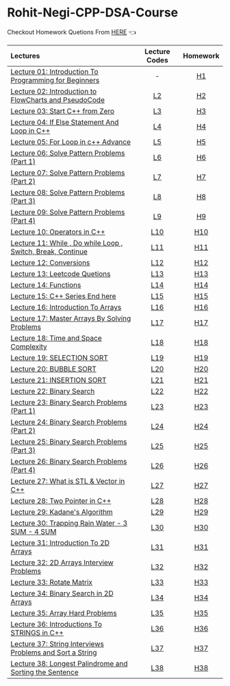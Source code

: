 # Rohit-Negi-CPP-DSA-Course

Checkout Homework Quetions From [HERE](https://drive.google.com/drive/folders/1N9UUtFHRe5a8h1vq3iEVEyvXM5sZDRHv) 👈




| Lectures                                                                                                                                                    |                                               Lecture Codes                                                |                                                Homework                                                |
| :---------------------------------------------------------------------------------------------------------------------------------------------------------- | :--------------------------------------------------------------------------------------------------------: | :----------------------------------------------------------------------------------------------------: |
| [Lecture 01: Introduction To Programming for Beginners](https://www.youtube.com/watch?v=y3OOaXrFy-Q&list=PLQEaRBV9gAFu4ovJ41PywklqI7IyXwr01)                |                                                     -                                                      | [H1](https://github.com/ArhanBytes/Rohit-Negi-CPP-DSA-Course/tree/main/Lectures/Lecture_001/Homework)  |
| [Lecture 02: Introduction to FlowCharts and PseudoCode](https://www.youtube.com/watch?v=H_9MSvTL74g&list=PLQEaRBV9gAFu4ovJ41PywklqI7IyXwr01&index=2)        | [L2](https://github.com/ArhanBytes/Rohit-Negi-CPP-DSA-Course/tree/main/Lectures/Lecture_002/Lecture_Code)  | [H2](https://github.com/ArhanBytes/Rohit-Negi-CPP-DSA-Course/tree/main/Lectures/Lecture_002/Homework)  |
| [Lecture 03: Start C++ from Zero](https://www.youtube.com/watch?v=2Gexv2eld4Y&list=PLQEaRBV9gAFu4ovJ41PywklqI7IyXwr01&index=4)                              | [L3](https://github.com/ArhanBytes/Rohit-Negi-CPP-DSA-Course/tree/main/Lectures/Lecture_003/Lecture_Code)  | [H3](https://github.com/ArhanBytes/Rohit-Negi-CPP-DSA-Course/tree/main/Lectures/Lecture_003/Homework)  |
| [Lecture 04: If Else Statement And Loop in C++](https://www.youtube.com/watch?v=gGaJJovz-4k&list=PLQEaRBV9gAFu4ovJ41PywklqI7IyXwr01&index=5)                | [L4](https://github.com/ArhanBytes/Rohit-Negi-CPP-DSA-Course/tree/main/Lectures/Lecture_004/Lecture_Code)  | [H4](https://github.com/ArhanBytes/Rohit-Negi-CPP-DSA-Course/tree/main/Lectures/Lecture_004/Homework)  |
| [Lecture 05: For Loop in c++ Advance](https://www.youtube.com/watch?v=7qINbIQK_J8&list=PLQEaRBV9gAFu4ovJ41PywklqI7IyXwr01&index=6)                          | [L5](https://github.com/ArhanBytes/Rohit-Negi-CPP-DSA-Course/tree/main/Lectures/Lecture_005/Lecture_Code)  | [H5](https://github.com/ArhanBytes/Rohit-Negi-CPP-DSA-Course/tree/main/Lectures/Lecture_005/Homework)  |
| [Lecture 06: Solve  Pattern Problems (Part 1)](https://www.youtube.com/watch?v=0LawAwK5OaI&list=PLQEaRBV9gAFu4ovJ41PywklqI7IyXwr01&index=6)                 | [L6](https://github.com/ArhanBytes/Rohit-Negi-CPP-DSA-Course/tree/main/Lectures/Lecture_006/Lecture_Code)  | [H6](https://github.com/ArhanBytes/Rohit-Negi-CPP-DSA-Course/tree/main/Lectures/Lecture_006/Homework)  |
| [Lecture 07: Solve  Pattern Problems (Part 2)](https://www.youtube.com/watch?v=-o6MPFfGipU&list=PLQEaRBV9gAFu4ovJ41PywklqI7IyXwr01&index=7)                 | [L7](https://github.com/ArhanBytes/Rohit-Negi-CPP-DSA-Course/tree/main/Lectures/Lecture_007/Lecture_Code)  | [H7](https://github.com/ArhanBytes/Rohit-Negi-CPP-DSA-Course/tree/main/Lectures/Lecture_007/Homework)  |
| [Lecture 08: Solve  Pattern Problems (Part 3)](https://www.youtube.com/watch?v=mtQwWAxWbDY&list=PLQEaRBV9gAFu4ovJ41PywklqI7IyXwr01&index=9)                 | [L8](https://github.com/ArhanBytes/Rohit-Negi-CPP-DSA-Course/tree/main/Lectures/Lecture_008/Lecture_Code)  | [H8](https://github.com/ArhanBytes/Rohit-Negi-CPP-DSA-Course/tree/main/Lectures/Lecture_008/Homework)  |
| [Lecture 09: Solve  Pattern Problems (Part 4)](https://www.youtube.com/watch?v=CaLtCuji8z0&list=PLQEaRBV9gAFu4ovJ41PywklqI7IyXwr01&index=11)                | [L9](https://github.com/ArhanBytes/Rohit-Negi-CPP-DSA-Course/tree/main/Lectures/Lecture_009/Lecture_Code)  | [H9](https://github.com/ArhanBytes/Rohit-Negi-CPP-DSA-Course/tree/main/Lectures/Lecture_009/Homework)  |
| [Lecture 10: Operators in C++](https://www.youtube.com/watch?v=HI0mNthclGE&list=PLQEaRBV9gAFu4ovJ41PywklqI7IyXwr01&index=12)                                | [L10](https://github.com/ArhanBytes/Rohit-Negi-CPP-DSA-Course/tree/main/Lectures/Lecture_010/Lecture_Code) | [H10](https://github.com/ArhanBytes/Rohit-Negi-CPP-DSA-Course/tree/main/Lectures/Lecture_010/Homework) |
| [Lecture 11: While , Do while Loop , Switch, Break, Continue](https://www.youtube.com/watch?v=kYbTxu1_H-o&list=PLQEaRBV9gAFu4ovJ41PywklqI7IyXwr01&index=11) | [L11](https://github.com/ArhanBytes/Rohit-Negi-CPP-DSA-Course/tree/main/Lectures/Lecture_011/Lecture_Code) | [H11](https://github.com/ArhanBytes/Rohit-Negi-CPP-DSA-Course/tree/main/Lectures/Lecture_011/Homework) |
| [Lecture 12: Conversions](https://www.youtube.com/watch?v=iGRXq30nx6g&list=PLQEaRBV9gAFu4ovJ41PywklqI7IyXwr01&index=12)                                     | [L12](https://github.com/ArhanBytes/Rohit-Negi-CPP-DSA-Course/tree/main/Lectures/Lecture_012/Lecture_Code) | [H12](https://github.com/ArhanBytes/Rohit-Negi-CPP-DSA-Course/tree/main/Lectures/Lecture_012/Homework) |
| [Lecture 13: Leetcode Quetions](https://www.youtube.com/watch?v=0j7879JOgIU&list=PLQEaRBV9gAFu4ovJ41PywklqI7IyXwr01&index=13)                               | [L13](https://github.com/ArhanBytes/Rohit-Negi-CPP-DSA-Course/tree/main/Lectures/Lecture_013/Lecture_Code) | [H13](https://github.com/ArhanBytes/Rohit-Negi-CPP-DSA-Course/tree/main/Lectures/Lecture_013/Homework) |
| [Lecture 14: Functions](https://www.youtube.com/watch?v=0j7879JOgIU&list=PLQEaRBV9gAFu4ovJ41PywklqI7IyXwr01&index=13)                                       | [L14](https://github.com/ArhanBytes/Rohit-Negi-CPP-DSA-Course/tree/main/Lectures/Lecture_014/Lecture_Code) | [H14](https://github.com/ArhanBytes/Rohit-Negi-CPP-DSA-Course/tree/main/Lectures/Lecture_014/Homework) |
| [Lecture 15: C++ Series End here](https://www.youtube.com/watch?v=KNtyCUH-2oM&list=PLQEaRBV9gAFu4ovJ41PywklqI7IyXwr01&index=15)                             | [L15](https://github.com/ArhanBytes/Rohit-Negi-CPP-DSA-Course/tree/main/Lectures/Lecture_015/Lecture_Code) | [H15](https://github.com/ArhanBytes/Rohit-Negi-CPP-DSA-Course/tree/main/Lectures/Lecture_015/Homework) |
| [Lecture 16: Introduction To Arrays](https://www.youtube.com/watch?v=moZNKL37w-s&list=PLQEaRBV9gAFu4ovJ41PywklqI7IyXwr01&index=16)                          | [L16](https://github.com/ArhanBytes/Rohit-Negi-CPP-DSA-Course/tree/main/Lectures/Lecture_016/Lecture_Code) | [H16](https://github.com/ArhanBytes/Rohit-Negi-CPP-DSA-Course/tree/main/Lectures/Lecture_016/Homework) |
| [Lecture 17: Master Arrays By Solving Problems](https://www.youtube.com/watch?v=567332frcF0&list=PLQEaRBV9gAFu4ovJ41PywklqI7IyXwr01&index=17)               | [L17](https://github.com/ArhanBytes/Rohit-Negi-CPP-DSA-Course/tree/main/Lectures/Lecture_017/Lecture_Code) | [H17](https://github.com/ArhanBytes/Rohit-Negi-CPP-DSA-Course/tree/main/Lectures/Lecture_017/Homework) |
| [Lecture 18: Time and Space Complexity](https://www.youtube.com/watch?v=hUdqNPhXOh4&list=PLQEaRBV9gAFu4ovJ41PywklqI7IyXwr01&index=18)                       | [L18](https://github.com/ArhanBytes/Rohit-Negi-CPP-DSA-Course/tree/main/Lectures/Lecture_018/Lecture_Code) | [H18](https://github.com/ArhanBytes/Rohit-Negi-CPP-DSA-Course/tree/main/Lectures/Lecture_018/Homework) |
| [Lecture 19: SELECTION SORT](https://www.youtube.com/watch?v=9_B6TmAHveU&list=PLQEaRBV9gAFu4ovJ41PywklqI7IyXwr01&index=20)                                  | [L19](https://github.com/ArhanBytes/Rohit-Negi-CPP-DSA-Course/tree/main/Lectures/Lecture_019/Lecture_Code) | [H19](https://github.com/ArhanBytes/Rohit-Negi-CPP-DSA-Course/tree/main/Lectures/Lecture_019/Homework) |
| [Lecture 20: BUBBLE SORT](https://www.youtube.com/watch?v=V3vM_m2iFtk&list=PLQEaRBV9gAFu4ovJ41PywklqI7IyXwr01&index=20)                                     | [L20](https://github.com/ArhanBytes/Rohit-Negi-CPP-DSA-Course/tree/main/Lectures/Lecture_020/Lecture_Code) | [H20](https://github.com/ArhanBytes/Rohit-Negi-CPP-DSA-Course/tree/main/Lectures/Lecture_020/Homework) |
| [Lecture 21: INSERTION SORT](https://www.youtube.com/watch?v=YpZUgiT1N94&list=PLQEaRBV9gAFu4ovJ41PywklqI7IyXwr01&index=21)                                  | [L21](https://github.com/ArhanBytes/Rohit-Negi-CPP-DSA-Course/tree/main/Lectures/Lecture_021/Lecture_Code) | [H21](https://github.com/ArhanBytes/Rohit-Negi-CPP-DSA-Course/tree/main/Lectures/Lecture_021/Homework) |
| [Lecture 22: Binary Search](https://www.youtube.com/watch?v=0Hwpzd-bSck&list=PLQEaRBV9gAFu4ovJ41PywklqI7IyXwr01&index=22)                                   | [L22](https://github.com/ArhanBytes/Rohit-Negi-CPP-DSA-Course/tree/main/Lectures/Lecture_022/Lecture_Code) | [H22](https://github.com/ArhanBytes/Rohit-Negi-CPP-DSA-Course/tree/main/Lectures/Lecture_022/Homework) |
| [Lecture 23: Binary Search Problems (Part 1)](https://www.youtube.com/watch?v=740PMblqK6o&list=PLQEaRBV9gAFu4ovJ41PywklqI7IyXwr01&index=24)                 | [L23](https://github.com/ArhanBytes/Rohit-Negi-CPP-DSA-Course/tree/main/Lectures/Lecture_023/Lecture_Code) | [H23](https://github.com/ArhanBytes/Rohit-Negi-CPP-DSA-Course/tree/main/Lectures/Lecture_023/Homework) |
| [Lecture 24: Binary Search Problems (Part 2)](https://www.youtube.com/watch?v=w2HOAYymS3A&list=PLQEaRBV9gAFu4ovJ41PywklqI7IyXwr01&index=24)                 | [L24](https://github.com/ArhanBytes/Rohit-Negi-CPP-DSA-Course/tree/main/Lectures/Lecture_024/Lecture_Code) | [H24](https://github.com/ArhanBytes/Rohit-Negi-CPP-DSA-Course/tree/main/Lectures/Lecture_024/Homework) |
| [Lecture 25: Binary Search Problems (Part 3)](https://www.youtube.com/watch?v=znIFTUyOQvI&list=PLQEaRBV9gAFu4ovJ41PywklqI7IyXwr01&index=25)                 | [L25](https://github.com/ArhanBytes/Rohit-Negi-CPP-DSA-Course/tree/main/Lectures/Lecture_025/Lecture_Code) | [H25](https://github.com/ArhanBytes/Rohit-Negi-CPP-DSA-Course/tree/main/Lectures/Lecture_025/Homework) |
| [Lecture 26: Binary Search Problems (Part 4)](https://www.youtube.com/watch?v=ThCyc5GcuRQ&list=PLQEaRBV9gAFu4ovJ41PywklqI7IyXwr01&index=26)                 | [L26](https://github.com/ArhanBytes/Rohit-Negi-CPP-DSA-Course/tree/main/Lectures/Lecture_026/Lecture_Code) | [H26](https://github.com/ArhanBytes/Rohit-Negi-CPP-DSA-Course/tree/main/Lectures/Lecture_026/Homework) |
| [Lecture 27: What is STL & Vector in C++](https://www.youtube.com/watch?v=-tDAAOYFehc&list=PLQEaRBV9gAFu4ovJ41PywklqI7IyXwr01&index=27)                 | [L27](https://github.com/ArhanBytes/Rohit-Negi-CPP-DSA-Course/tree/main/Lectures/Lecture_027/Lecture_Code) | [H27](https://github.com/ArhanBytes/Rohit-Negi-CPP-DSA-Course/tree/main/Lectures/Lecture_027/Homework) |
| [Lecture 28: Two Pointer in C++](https://www.youtube.com/watch?v=KKPjlsLSs5w&list=PLQEaRBV9gAFu4ovJ41PywklqI7IyXwr01&index=28)                 | [L28](https://github.com/ArhanBytes/Rohit-Negi-CPP-DSA-Course/tree/main/Lectures/Lecture_028/Lecture_Code) | [H28](https://github.com/ArhanBytes/Rohit-Negi-CPP-DSA-Course/tree/main/Lectures/Lecture_028/Homework) |
| [Lecture 29: Kadane's Algorithm](https://www.youtube.com/watch?v=2YksXVZitrE&list=PLQEaRBV9gAFu4ovJ41PywklqI7IyXwr01&index=30)                 | [L29](https://github.com/ArhanBytes/Rohit-Negi-CPP-DSA-Course/tree/main/Lectures/Lecture_029/Lecture_Code) | [H29](https://github.com/ArhanBytes/Rohit-Negi-CPP-DSA-Course/tree/main/Lectures/Lecture_029/Homework) |
| [Lecture 30: Trapping Rain Water - 3 SUM - 4 SUM](https://www.youtube.com/watch?v=p6YN-l9QW7c&list=PLQEaRBV9gAFu4ovJ41PywklqI7IyXwr01&index=30)                 | [L30](https://github.com/ArhanBytes/Rohit-Negi-CPP-DSA-Course/tree/main/Lectures/Lecture_030/Lecture_Code) | [H30](https://github.com/ArhanBytes/Rohit-Negi-CPP-DSA-Course/tree/main/Lectures/Lecture_030/Homework) |
| [Lecture 31: Introduction To 2D Arrays](https://www.youtube.com/watch?v=kP5EoGyTHbA&list=PLQEaRBV9gAFu4ovJ41PywklqI7IyXwr01&index=31)                 | [L31](https://github.com/ArhanBytes/Rohit-Negi-CPP-DSA-Course/tree/main/Lectures/Lecture_031/Lecture_Code) | [H31](https://github.com/ArhanBytes/Rohit-Negi-CPP-DSA-Course/tree/main/Lectures/Lecture_031/Homework) |
| [Lecture 32: 2D Arrays Interview Problems](https://www.youtube.com/watch?v=Iow9P1QsjhE&list=PLQEaRBV9gAFu4ovJ41PywklqI7IyXwr01&index=32)                 | [L32](https://github.com/ArhanBytes/Rohit-Negi-CPP-DSA-Course/tree/main/Lectures/Lecture_032/Lecture_Code) | [H32](https://github.com/ArhanBytes/Rohit-Negi-CPP-DSA-Course/tree/main/Lectures/Lecture_032/Homework) |
| [Lecture 33: Rotate Matrix](https://www.youtube.com/watch?v=ZtSkN2aoCko&list=PLQEaRBV9gAFu4ovJ41PywklqI7IyXwr01&index=34&ab_channel=CoderArmy)                 | [L33](https://github.com/ArhanBytes/Rohit-Negi-CPP-DSA-Course/tree/main/Lectures/Lecture_033/Lecture_Code) | [H33](https://github.com/ArhanBytes/Rohit-Negi-CPP-DSA-Course/tree/main/Lectures/Lecture_033/Homework) |
| [Lecture 34: Binary Search in 2D Arrays](https://www.youtube.com/watch?v=BA1ppstdJi8&list=PLQEaRBV9gAFu4ovJ41PywklqI7IyXwr01&index=34&ab_channel=CoderArmy)                 | [L34](https://github.com/ArhanBytes/Rohit-Negi-CPP-DSA-Course/tree/main/Lectures/Lecture_034/Lecture_Code) | [H34](https://github.com/ArhanBytes/Rohit-Negi-CPP-DSA-Course/tree/main/Lectures/Lecture_034/Homework) |
| [Lecture 35: Array Hard Problems](https://www.youtube.com/watch?v=ncvJHz_gffI&list=PLQEaRBV9gAFu4ovJ41PywklqI7IyXwr01&index=35&ab_channel=CoderArmy)                 | [L35](https://github.com/ArhanBytes/Rohit-Negi-CPP-DSA-Course/tree/main/Lectures/Lecture_035/Lecture_Code) | [H35](https://github.com/ArhanBytes/Rohit-Negi-CPP-DSA-Course/tree/main/Lectures/Lecture_035/Homework) |
| [Lecture 36: Introductions To STRINGS in C++](https://www.youtube.com/watch?v=FkaIZAQKmWU&list=PLQEaRBV9gAFu4ovJ41PywklqI7IyXwr01&index=36&ab_channel=CoderArmy)                 | [L36](https://github.com/ArhanBytes/Rohit-Negi-CPP-DSA-Course/tree/main/Lectures/Lecture_036/Lecture_Code) | [H36](https://github.com/ArhanBytes/Rohit-Negi-CPP-DSA-Course/tree/main/Lectures/Lecture_036/Homework) |
| [Lecture 37: String Interviews Problems and Sort a String](https://www.youtube.com/watch?v=BCHJ9YizW7w&list=PLQEaRBV9gAFu4ovJ41PywklqI7IyXwr01&index=37&ab_channel=CoderArmy)                 | [L37](https://github.com/ArhanBytes/Rohit-Negi-CPP-DSA-Course/tree/main/Lectures/Lecture_037/Lecture_Code) | [H37](https://github.com/ArhanBytes/Rohit-Negi-CPP-DSA-Course/tree/main/Lectures/Lecture_037/Homework) |
| [Lecture 38: Longest Palindrome and Sorting the Sentence](https://www.youtube.com/watch?v=U1OZQl1fU7g&list=PLQEaRBV9gAFu4ovJ41PywklqI7IyXwr01&index=38&ab_channel=CoderArmy)                 | [L38](https://github.com/ArhanBytes/Rohit-Negi-CPP-DSA-Course/tree/main/Lectures/Lecture_038/Lecture_Code) | [H38](https://github.com/ArhanBytes/Rohit-Negi-CPP-DSA-Course/tree/main/Lectures/Lecture_038/Homework) |
